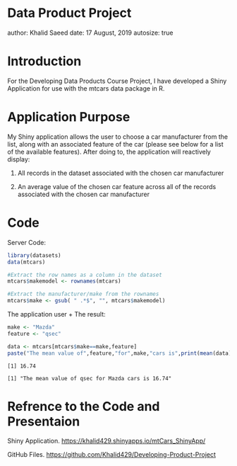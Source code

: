 Data Product Project
========================================================
author: Khalid Saeed
date: 17 August, 2019
autosize: true

Introduction
========================================================

For the Developing Data Products Course Project, I have developed a Shiny Application for use with the mtcars data package in R.

Application Purpose
========================================================

My Shiny application allows the user to choose a car manufacturer from the list, along with an associated feature of the car (please see below for a list of the available features). After doing to, the application will reactively display:

1. All records in the dataset associated with the chosen car manufacturer

2. An average value of the chosen car feature across all of the records associated with the chosen car manufacturer


Code
========================================================
Server Code:

```r
library(datasets)
data(mtcars)

#Extract the row names as a column in the dataset
mtcars$makemodel <- rownames(mtcars)

#Extract the manufacturer/make from the rownames
mtcars$make <- gsub( " .*$", "", mtcars$makemodel)
```
The application user + The result:

```r
make <- "Mazda"
feature <- "qsec"

data <- mtcars[mtcars$make==make,feature]
paste("The mean value of",feature,"for",make,"cars is",print(mean(data)))
```

```
[1] 16.74
```

```
[1] "The mean value of qsec for Mazda cars is 16.74"
```

Refrence to the Code and Presentaion
========================================================

Shiny Application.
https://khalid429.shinyapps.io/mtCars_ShinyApp/

GitHub Files.
https://github.com/Khalid429/Developing-Product-Project
